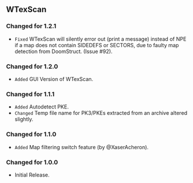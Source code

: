 WTexScan
--------

### Changed for 1.2.1

* `Fixed` WTexScan will silently error out (print a message) instead of NPE if a map does 
  not contain SIDEDEFS or SECTORS, due to faulty map detection from DoomStruct. (Issue #92).

### Changed for 1.2.0

* `Added` GUI Version of WTexScan.


### Changed for 1.1.1

* `Added` Autodetect PKE.
* `Changed` Temp file name for PK3/PKEs extracted from an archive altered slightly.


### Changed for 1.1.0

* `Added` Map filtering switch feature (by @XaserAcheron).


### Changed for 1.0.0

* Initial Release.

